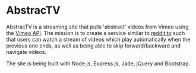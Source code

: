 # AbstracTV

AbstracTV is a streaming site that pulls 'abstract' videos from Vimeo using the [Vimeo API](https://developer.vimeo.com/api).
The mission is to create a service similar to [reddit.tv](http://reddit.tv/) such that users can watch a stream of videos which play automatically when the previous one ends, as well as being able to skip forward/backward and navigate videos.

The site is being built with Node.js, Express.js, Jade, jQuery and Bootstrap.
